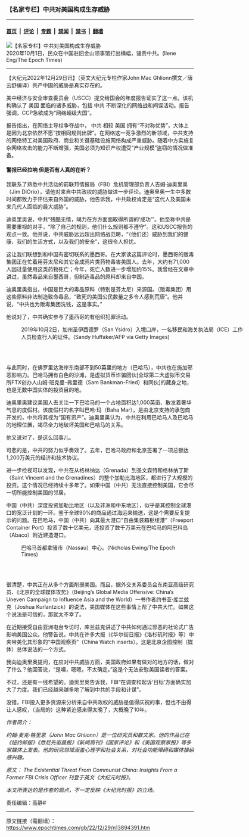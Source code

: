 ### 【名家专栏】中共对美国构成生存威胁

---

#### [首页](../../../..?n13894391) &nbsp;|&nbsp; [评论](../../../../../epoch-comment?n13894391) &nbsp;|&nbsp; [专题](../../../../../epoch-special?n13894391) &nbsp;|&nbsp; [禁闻](../../../../../epoch-news?n13894391) &nbsp;|&nbsp; [禁书](../../../../../books?n13894391) &nbsp;|&nbsp; [翻墙](https://github.com/gfw-breaker/nogfw/blob/master/README.md?n13894391)


<div><img alt="【名家专栏】中共对美国构成生存威胁" class="attachment-djy_600_400 size-djy_600_400 wp-post-image" src="https://i.epochtimes.com/assets/uploads/2022/12/id13894404-CCP-threat-to-all-mankind-1200x819-600x400.jpg"/>
<div class="caption">
 2020年10月1日，民众在中国驻旧金山领事馆打出横幅，谴责中共。(Ilene Eng/The Epoch Times)
</div></div><hr/><div class="post_content" id="artbody" itemprop="articleBody">
 <!-- article content begin -->
 <p>
  【大纪元2022年12月29日讯】（英文大纪元专栏作家John Mac Ghlionn撰文／唐云舒编译）共产中国的威胁是真实存在的。
 </p>
 <p>
  美中经济与安全审查委员会（USCC）提交给国会的年度报告证实了这一点。该机构确认了
  <ok href="https://www.epochtimes.com/gb/tag/%E7%BE%8E%E5%9B%BD.html">
   美国
  </ok>
  面临的诸多威胁，包括
  <ok href="https://www.epochtimes.com/gb/tag/%E4%B8%AD%E5%85%B1.html">
   中共
  </ok>
  不断深化的网络战和间谍活动。报告强调，CCP急欲成为“网络超级大国”。
 </p>
 <p>
  报告指出，在网络主导权争夺战中，
  <ok href="https://www.epochtimes.com/gb/tag/%E4%B8%AD%E5%85%B1.html">
   中共
  </ok>
  相较
  <ok href="https://www.epochtimes.com/gb/tag/%E7%BE%8E%E5%9B%BD.html">
   美国
  </ok>
  拥有“不对称优势”，大体上是因为北京依然不愿“按相同规则出牌”。在网络这一竞争激烈的新领域，中共支持的网络特工对美国政府、商业和关键基础设施网络构成严重威胁。随着中方实施复杂网络攻击的能力不断增强，美国必须为知识产权遭受“产业规模”盗窃的情况做准备。
 </p>
 <h4>
  警报已经拉响 但是否有人真的在听？
 </h4>
 <p>
  我联系了熟悉中共活动的前联邦情报局（FBI）危机管理部负责人吉姆‧迪奥里奥（Jim DiOrio），请他对来自中共政权的威胁做进一步评论。迪奥里奥一生中多数时间都致力于评估来自外国的威胁，他告诉我，中共政权肯定是“这代人及美国未来几代人面临的最大威胁”。
 </p>
 <p>
  迪奥里奥说，中共“残酷无情，竭力在方方面面取得所谓的‘成功’”。他坚称中共是需要重视的对手，“除了自己的规则，他们什么规则都不遵守”。这和USCC报告的观点一致。他并说，中共威胁远远超出网络战范畴，“（他们还）威胁到我们的健康、我们的生活方式，以及我们的安全”，这很令人担忧。
 </p>
 <p>
  这让我们联想到和中国有密切联系的墨西哥。在大家读这篇评论时，墨西哥的贩毒集团正在忙着用芬太尼和其它合成鸦片类药物毒害美国人。去年，大约有71,000人因过量使用这类药物死亡；今年，死亡人数进一步增加约15%。我曾经在文章中讲过，虽然毒品来自墨西哥，但制造毒品的原料却来自中国。
 </p>
 <p>
  迪奥里奥指出，中国是巨大的毒品原料（特别是芬太尼）来源国。（贩毒集团）用这些原料非法制造致命毒品，“致死的美国公民数量之多令人感到荒唐”。他并说，“中共也为贩毒集团洗钱，这是事实。”
 </p>
 <p>
  他说对了，中共确实参与了墨西哥的有组织犯罪活动。
 </p>
 <figure aria-describedby="caption-attachment-13894405" class="wp-caption aligncenter" id="attachment_13894405" style="width: 600px">
  <ok href=" https://i.epochtimes.com/assets/uploads/2022/12/id13894405-GettyImages-1176414817-1200x800-600x400.jpg" rel="noreferrer noopener" target="_blank">
   <img alt="" class="size-large wp-image-13894405" src="https://i.epochtimes.com/assets/uploads/2022/12/id13894405-GettyImages-1176414817-1200x800-600x400.jpg"/>
  </ok>
  <br/><figcaption class="wp-caption-text" id="caption-attachment-13894405">
   2019年10月2日，加州圣伊西德罗（San Ysidro）入境口岸，一名移民和海关执法局（ICE）工作人员检查行人的证件。(Sandy Huffaker/AFP via Getty Images)
  </figcaption><br/>
 </figure><br/>
 <p>
  与此同时，在佛罗里达海岸东南部不到50英里的地方（巴哈马），中共也在施加邪恶影响力。巴哈马拥有白色的沙滩，是虚拟货币诈骗团伙[全球第二大虚拟币交易所FTX创办人山姆‧班克曼-弗里德（Sam Bankman-Fried）和同伙]的藏身之地，也是无数中国实体的投资目的地。
 </p>
 <p>
  迪奥里奥建议美国人去关注一下巴哈马的一个占地面积达1,000英亩、散发着奢华气息的度假村。该度假村的名字叫巴哈‧玛（Baha Mar），是由北京支持的承包商开发的，中共将其视为“国有资产”。迪奥里奥认为，中共在利用巴哈马人及巴哈马的地理位置，竭尽全力地破坏美国和巴哈马的关系。
 </p>
 <p>
  他又说对了，是这么回事儿。
 </p>
 <p>
  可悲的是，中共的努力似乎奏效了。去年，巴哈马政府和北京签署了一项总额达1,200万美元的经济和技术协议。
 </p>
 <p>
  进一步检视可以发现，中共在从格林纳达（Grenada）到圣文森特和格林纳丁斯（Saint Vincent and the Grenadines）的整个加勒比海地区，都进行了大规模的投资。这个情况已经持续十多年了。如果中国（中共）无法直接控制美国，它会尽一切所能控制美国的邻居。
 </p>
 <p>
  中国（中共）深度投资加勒比地区（以及非洲和中东地区），似乎是其控制全球港口的宽泛计划的一环。鉴于全球90%的商品通过海运来输送，这是个需要反复提示的问题。在巴哈马，中国（中共）向其最大港口“自由集装箱枢纽港”（Freeport Container Port）投资了数十亿美元，还投资了数千万美元在巴哈马的阿巴科岛（Abaco）附近建造港口。
 </p>
 <figure aria-describedby="caption-attachment-13894406" class="wp-caption aligncenter" id="attachment_13894406" style="width: 450px">
  <ok href=" https://i.epochtimes.com/assets/uploads/2022/12/id13894406-bahamas_downtown-450x563.jpg" rel="noreferrer noopener" target="_blank">
   <img alt="" class="size-medium wp-image-13894406" src="https://i.epochtimes.com/assets/uploads/2022/12/id13894406-bahamas_downtown-450x563.jpg"/>
  </ok>
  <br/><figcaption class="wp-caption-text" id="caption-attachment-13894406">
   巴哈马首都拿骚市（Nassau）中心。(Nicholas Ewing/The Epoch Times)
  </figcaption><br/>
 </figure><br/>
 <p>
  很清楚，中共正在从多个方面削弱美国。而且，据外交关系委员会东南亚高级研究员、《北京的全球媒体攻势》（Beijing’s Global Media Offensive: China’s Uneven Campaign to Influence Asia and the World）一书作者约书亚‧库兰兹克（Joshua Kurlantzick）的说法，美国媒体在这些事情上帮了中共大忙。如果这个说法是可信的，那就太不幸了。
 </p>
 <p>
  在近期接受自由亚洲电台专访时，库兰兹克讲述了中共如何通过邪恶的社论式广告影响美国公众。他警告说，中共在许多大报（《华尔街日报》《洛杉矶时报》等）中夹带美化其形象的“中国观察页”（China Watch inserts）。这是北京企图控制（媒体）总体说法的一个方式。
 </p>
 <p>
  我向迪奥里奥提问，在应对中共威胁方面，美国政府如果有做对的地方的话，做对了什么？他回答说，“是噢，嗯嗯，不太确定。”这是个无法安慰美国读者的答案。
 </p>
 <p>
  不过，还是有一线希望的。迪奥里奥告诉我，FBI“在调查和起诉‘目标’方面确实加大了力度。我们已经越来越多地了解到中共的手段和计谋”。
 </p>
 <p>
  没错，FBI投入更多资源来分析来自中共政权的威胁是值得庆祝的事，但也不由得让人感叹，（当局的）这种紧迫感来得太晚了，大概晚了10年。
 </p>
 <p>
  <em>
   作者简介：
  </em>
 </p>
 <p>
  <em>
   约翰‧麦克‧格里恩（John Mac Ghlionn）是一位研究员和散文家。他的作品已在《纽约邮报》《悉尼先驱晨报》《新闻周刊》《国家评论》和《美国观察家报》等多家媒体上发表。他的研究领域涵盖心理学和社会关系，对社会功能障碍和媒体操纵感兴趣。
  </em>
 </p>
 <p>
  <em>
   原文：
   <ok href="https://www.theepochtimes.com/the-existential-threat-from-communist-china-insights-from-a-former-fbi-crisis-officer_4922402.html">
    The Existential Threat From Communist China: Insights From a Former FBI Crisis Officer
   </ok>
   刊登于英文《大纪元时报》。
  </em>
 </p>
 <p>
  <em>
   本文所表达的是作者的观点，不一定反映《大纪元时报》的立场。
  </em>
 </p>
 <p>
  责任编辑：高静#
 </p>
 <!-- article content end -->
 <div id="below_article_ad">
 </div>
</div>


---

原文链接（需翻墙）：https://www.epochtimes.com/gb/22/12/29/n13894391.htm